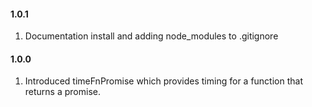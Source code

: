 #### 1.0.1
1. Documentation install and adding node_modules to .gitignore

#### 1.0.0
1. Introduced timeFnPromise which provides timing for a function that returns a promise.
